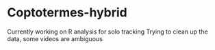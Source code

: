 # Coptotermes-hybrid
Currently working on R analysis for solo tracking
Trying to clean up the data, some videos are ambiguous

